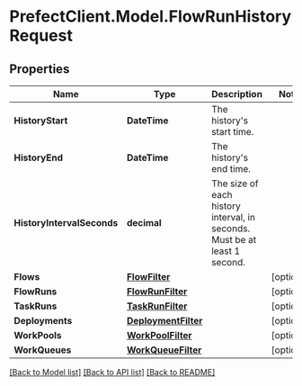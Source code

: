 # PrefectClient.Model.FlowRunHistoryRequest

## Properties

Name | Type | Description | Notes
------------ | ------------- | ------------- | -------------
**HistoryStart** | **DateTime** | The history&#39;s start time. | 
**HistoryEnd** | **DateTime** | The history&#39;s end time. | 
**HistoryIntervalSeconds** | **decimal** | The size of each history interval, in seconds. Must be at least 1 second. | 
**Flows** | [**FlowFilter**](FlowFilter.md) |  | [optional] 
**FlowRuns** | [**FlowRunFilter**](FlowRunFilter.md) |  | [optional] 
**TaskRuns** | [**TaskRunFilter**](TaskRunFilter.md) |  | [optional] 
**Deployments** | [**DeploymentFilter**](DeploymentFilter.md) |  | [optional] 
**WorkPools** | [**WorkPoolFilter**](WorkPoolFilter.md) |  | [optional] 
**WorkQueues** | [**WorkQueueFilter**](WorkQueueFilter.md) |  | [optional] 

[[Back to Model list]](../README.md#documentation-for-models) [[Back to API list]](../README.md#documentation-for-api-endpoints) [[Back to README]](../README.md)

